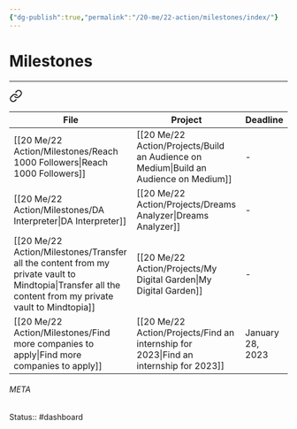 ```yaml
---
{"dg-publish":true,"permalink":"/20-me/22-action/milestones/index/"}
---
```


# Milestones
---

<div class="transclusion internal-embed is-loaded"><a class="markdown-embed-link" href="/20-me/22-action/alignment/#c52c1d" aria-label="Open link"><svg xmlns="http://www.w3.org/2000/svg" width="24" height="24" viewBox="0 0 24 24" fill="none" stroke="currentColor" stroke-width="2" stroke-linecap="round" stroke-linejoin="round" class="svg-icon lucide-link"><path d="M10 13a5 5 0 0 0 7.54.54l3-3a5 5 0 0 0-7.07-7.07l-1.72 1.71"></path><path d="M14 11a5 5 0 0 0-7.54-.54l-3 3a5 5 0 0 0 7.07 7.07l1.71-1.71"></path></svg></a><div class="markdown-embed">



| File                                                                                                                                                       | Project                                                                                  | Deadline         |
| ---------------------------------------------------------------------------------------------------------------------------------------------------------- | ---------------------------------------------------------------------------------------- | ---------------- |
| [[20 Me/22 Action/Milestones/Reach 1000 Followers\|Reach 1000 Followers]]                                                                               | [[20 Me/22 Action/Projects/Build an Audience on Medium\|Build an Audience on Medium]] | \-               |
| [[20 Me/22 Action/Milestones/DA Interpreter\|DA Interpreter]]                                                                                           | [[20 Me/22 Action/Projects/Dreams Analyzer\|Dreams Analyzer]]                         | \-               |
| [[20 Me/22 Action/Milestones/Transfer all the content from my private vault to Mindtopia\|Transfer all the content from my private vault to Mindtopia]] | [[20 Me/22 Action/Projects/My Digital Garden\|My Digital Garden]]                     | \-               |
| [[20 Me/22 Action/Milestones/Find more companies to apply\|Find more companies to apply]]                                                               | [[20 Me/22 Action/Projects/Find an internship for 2023\|Find an internship for 2023]] | January 28, 2023 |


</div></div>





###### META
Status:: #dashboard 